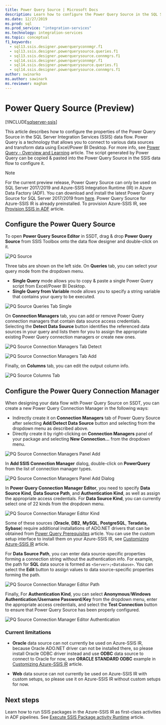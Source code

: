 ```yaml
---
title: Power Query Source | Microsoft Docs
description: Learn how to configure the Power Query Source in the SQL Server Integration Services (SSIS) data flow.
ms.date: 12/27/2019
ms.prod: sql
ms.prod_service: "integration-services"
ms.technology: integration-services
ms.topic: conceptual
f1_keywords: 
  - sql13.ssis.designer.powerqueryconnmgr.f1
  - sql13.ssis.designer.powerquerysource.queries.f1
  - sql13.ssis.designer.powerquerysource.connmgrs.f1
  - sql14.ssis.designer.powerqueryconnmgr.f1
  - sql14.ssis.designer.powerquerysource.queries.f1
  - sql14.ssis.designer.powerquerysource.connmgrs.f1
author: swinarko
ms.author: sawinark
ms.reviewer: maghan
---
```

# Power Query Source (Preview)

[!INCLUDE[sqlserver-ssis](../../includes/applies-to-version/sqlserver-ssis.md)]

This article describes how to configure the properties of the Power Query Source in the SQL Server Integration Services (SSIS) data flow. Power Query is a technology that allows you to connect to various data sources and transform data using Excel/Power BI Desktop. For more info, see [Power Query - Overview and Learning](https://support.office.com/article/power-query-overview-and-learning-ed614c81-4b00-4291-bd3a-55d80767f81d) article. The script generated by Power Query can be copied & pasted into the Power Query Source in the SSIS data flow to configure it.
  
> [!NOTE]
> For the current preview release, Power Query Source can only be used on SQL Server 2017/2019 and Azure-SSIS Integration Runtime (IR) in Azure Data Factory (ADF). You can download and install the latest Power Query Source for SQL Server 2017/2019 from [here](https://www.microsoft.com/download/details.aspx?id=100619). Power Query Source for Azure-SSIS IR is already preinstalled. To provision Azure-SSIS IR, see [Provision SSIS in ADF](/azure/data-factory/tutorial-deploy-ssis-packages-azure) article.

## Configure the Power Query Source

To open **Power Query Source Editor** in SSDT, drag & drop **Power Query Source** from SSIS Toolbox onto the data flow designer and double-click on it.  

![PQ Source](media/power-query-source/pq-source.png)

Three tabs are shown on the left side. On **Queries** tab, you can select your query mode from the dropdown menu.
-   **Single Query** mode allows you to copy & paste a single Power Query script from Excel/Power BI Desktop.
-   **Single Query from Variable** mode allows you to specify a string variable that contains your query to be executed.

![PQ Source Queries Tab Single](media/power-query-source/pq-source-queries-tab-single.png)

On **Connection Managers** tab, you can add or remove Power Query connection managers that contain data source access credentials. Selecting the **Detect Data Source** button identifies the referenced data sources in your query and lists them for you to assign the appropriate existing Power Query connection managers or create new ones.

![PQ Source Connection Managers Tab Detect](media/power-query-source/pq-source-connection-managers-tab-detect.png)

![PQ Source Connection Managers Tab Add](media/power-query-source/pq-source-connection-managers-tab-add.png)

Finally, on **Columns** tab, you can edit the output column info.

![PQ Source Columns Tab](media/power-query-source/pq-source-columns-tab.png)

## Configure the Power Query Connection Manager

When designing your data flow with Power Query Source on SSDT, you can create a new Power Query Connection Manager in the following ways:
- Indirectly create it on **Connection Managers** tab of Power Query Source after selecting **Add**/**Detect Data Source** button and selecting **<New connection...>** from the dropdown menu as described above.
- Directly create it by right-clicking on **Connection Managers** panel of your package and selecting **New Connection...** from the dropdown menu.

![PQ Source Connection Managers Panel Add](media/power-query-source/pq-source-connection-managers-panel-add.png)

In **Add SSIS Connection Manager** dialog, double-click on **PowerQuery** from the list of connection manager types.

![PQ Source Connection Managers Panel Add Dialog](media/power-query-source/pq-source-connection-managers-panel-add-dialog.png)

In **Power Query Connection Manager Editor**, you need to specify **Data Source Kind**, **Data Source Path**, and **Authentication Kind**, as well as assign the appropriate access credentials. For **Data Source Kind**, you can currently select one of 22 kinds from the dropdown menu.

![PQ Source Connection Manager Editor Kind](media/power-query-source/pq-source-connection-manager-editor-kind.png)

Some of these sources (**Oracle**, **DB2**, **MySQL**, **PostgreSQL**, **Teradata**, **Sybase**) require additional installations of ADO.NET drivers that can be obtained from [Power Query Prerequisites](/power-bi/desktop-data-source-prerequisites) article. You can use the custom setup interface to install them on your Azure-SSIS IR, see [Customizing Azure-SSIS IR](/azure/data-factory/how-to-configure-azure-ssis-ir-custom-setup) article.

For **Data Source Path**, you can enter data source-specific properties forming a connection string without the authentication info. For example, the path for **SQL** data source is formed as `<Server>;<Database>`. You can select the **Edit** button to assign values to data source-specific properties forming the path.

![PQ Source Connection Manager Editor Path](media/power-query-source/pq-source-connection-manager-editor-path.png)

Finally, For **Authentication Kind**, you can select **Anonymous**/**Windows Authentication**/**Username Password**/**Key** from the dropdown menu, enter the appropriate access credentials, and select the **Test Connection** button to ensure that Power Query Source has been properly configured.

![PQ Source Connection Manager Editor Authentication](media/power-query-source/pq-source-connection-manager-editor-authentication.png)

### Current limitations

-   **Oracle** data source can not currently be used on Azure-SSIS IR, because Oracle ADO.NET driver can not be installed there, so please install Oracle ODBC driver instead and use **ODBC** data source to connect to Oracle for now, see **ORACLE STANDARD ODBC** example in [Customizing Azure-SSIS IR](/azure/data-factory/how-to-configure-azure-ssis-ir-custom-setup) article.

-   **Web** data source can not currently be used on Azure-SSIS IR with custom setups, so please use it on Azure-SSIS IR without custom setups for now.

## Next steps
Learn how to run SSIS packages in the Azure-SSIS IR as first-class activities in ADF pipelines. See [Execute SSIS Package activity Runtime](/azure/data-factory/how-to-invoke-ssis-package-ssis-activity) article.